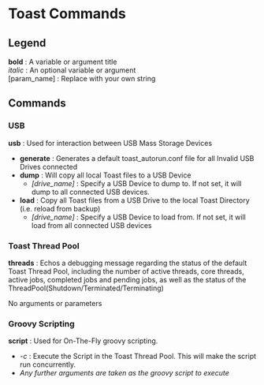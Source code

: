 # Toast Commands  

## Legend
**bold** : A variable or argument title  
*italic* : An optional variable or argument  
\[param_name\] : Replace with your own string  

##  Commands  

### USB  
<a name="cmd_usb"></a>
**usb** : Used for interaction between USB Mass Storage Devices
- **generate** : Generates a default toast_autorun.conf file for all Invalid USB Drives connected
- **dump** :  Will copy all local Toast files to a USB Device  
  - *[drive_name]* :  Specify a USB Device to dump to. If not set, it will dump to all connected USB devices.
- **load** : Copy all Toast files from a USB Drive to the local Toast Directory (i.e. reload from backup)
  - *[drive_name]* : Specify a USB Device to load from. If not set, it will load from all connected USB devices

### Toast Thread Pool
<a name="cmd_threads"></a>
**threads** : Echos a debugging message regarding the status of the default Toast Thread Pool, including the number of active threads, core threads, active jobs, completed jobs and pending jobs, as well as the status of the ThreadPool(Shutdown/Terminated/Terminating)

No arguments or parameters

### Groovy Scripting
<a name="cmd_script"></a>
**script** : Used for On-The-Fly groovy scripting.
- *-c* : Execute the Script in the Toast Thread Pool. This will make the script run concurrently.
- *Any further arguments are taken as the groovy script to execute*
